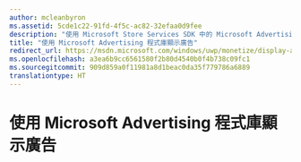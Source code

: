 ```yaml
---
author: mcleanbyron
ms.assetid: 5cde1c22-91fd-4f5c-ac82-32efaa0d9fee
description: "使用 Microsoft Store Services SDK 中的 Microsoft Advertising 程式庫，在您的 XAML 或 JavaScript/HTML App 中顯示橫幅廣告及影片插入式廣告。"
title: "使用 Microsoft Advertising 程式庫顯示廣告"
redirect_url: https://msdn.microsoft.com/windows/uwp/monetize/display-ads-in-your-app
ms.openlocfilehash: a3ea6b9cc6561580f2b80d4540b0f4b738c09fc1
ms.sourcegitcommit: 909d859a0f11981a8d1beac0da35f779786a6889
translationtype: HT
---
```

# <a name="display-ads-using-the-microsoft-advertising-libraries"></a>使用 Microsoft Advertising 程式庫顯示廣告





 

 
